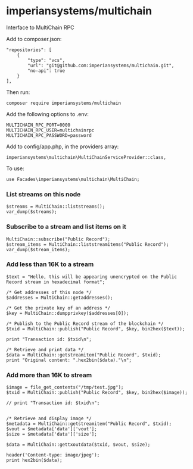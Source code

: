 # imperiansystems/multichain
Interface to MultiChain RPC

Add to composer.json:

````
"repositories": [
    {
        "type": "vcs",
        "url": "git@github.com:imperiansystems/multichain.git",
        "no-api": true
    }
],
````

Then run:

````
composer require imperiansystems/multichain
````

Add the following options to .env:

````
MULTICHAIN_RPC_PORT=0000
MULTICHAIN_RPC_USER=multichainrpc
MULTICHAIN_RPC_PASSWORD=password
````

Add to config/app.php, in the providers array:

````
imperiansystems\multichain\MultiChainServiceProvider::class,
````

To use:

````
use Facades\imperiansystems\multichain\MultiChain;
````

### List streams on this node
````
$streams = MultiChain::liststreams();
var_dump($streams);
````

### Subscribe to a stream and list items on it 
````
MultiChain::subscribe("Public Record");
$stream_items = MultiChain::liststreamitems("Public Record");
var_dump($stream_items);
````

### Add less than 16K to a stream

````
$text = "Hello, this will be appearing unencrypted on the Public Record stream in hexadecimal format";

/* Get addresses of this node */
$addresses = MultiChain::getaddresses();

/* Get the private key of an address */
$key = MultiChain::dumpprivkey($addresses[0]);

/* Publish to the Public Record stream of the blockchain */
$txid = MultiChain::publish("Public Record", $key, bin2hex($text));

print "Transaction id: $txid\n";

/* Retrieve and print data */
$data = MultiChain::getstreamitem("Public Record", $txid);
print "Original content: ".hex2bin($data)."\n";
````

### Add more than 16K to stream
````
$image = file_get_contents("/tmp/test.jpg");
$txid = MultiChain::publish("Public Record", $key, bin2hex($image));

// print "Transaction id: $txid\n";


/* Retrieve and display image */
$metadata = MultiChain::getstreamitem("Public Record", $txid);
$vout = $metadata['data']['vout'];
$size = $metadata['data']['size'];

$data = MultiChain::gettxoutdata($txid, $vout, $size);

header('Content-type: image/jpeg');
print hex2bin($data);
````
